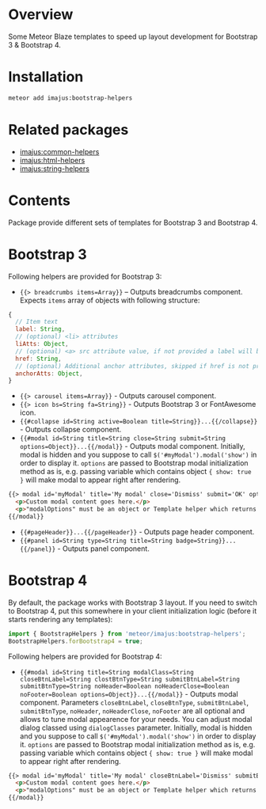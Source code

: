 # Overview

Some Meteor Blaze templates to speed up layout development for Bootstrap 3 & Bootstrap 4.

# Installation

```sh
meteor add imajus:bootstrap-helpers
```

# Related packages

* [imajus:common-helpers](https://github.com/imajus/meteor-common-helpers)
* [imajus:html-helpers](https://github.com/imajus/meteor-html-helpers)
* [imajus:string-helpers](https://github.com/imajus/meteor-string-helpers)

# Contents

Package provide different sets of templates for Bootstrap 3 and Bootstrap 4.

# Bootstrap 3

Following helpers are provided for Bootstrap 3:

* `{{> breadcrumbs items=Array}}` – Outputs breadcrumbs component. Expects `items` array of objects with following structure:
```js
{
  // Item text
  label: String,
  // (optional) <li> attributes
  liAtts: Object,
  // (optional) <a> src attribute value, if not provided a label will be displayed as static text
  href: String,
  // (optional) Additional anchor attributes, skipped if href is not provided
  anchorAtts: Object,
}
```
* `{{> carousel items=Array}}` - Outputs carousel component.
* `{{> icon bs=String fa=String}}` - Outputs Bootstrap 3 or FontAwesome icon.
* `{{#collapse id=String active=Boolean title=String}}...{{/collapse}}` - Outputs collapse component.
* `{{#modal id=String title=String close=String submit=String options=Object}}...{{/modal}}` - Outputs modal component. Initially, modal is hidden and you suppose to call `$('#myModal').modal('show')` in order to display it. `options` are passed to Bootstrap modal initialization method as is, e.g. passing variable which contains object `{ show: true }` will make modal to appear right after rendering.
```html
{{> modal id='myModal' title='My modal' close='Dismiss' submit='OK' options=modalOptions}}
  <p>Custom modal content goes here.</p>
  <p>"modalOptions" must be an object or Template helper which returns an object</p>
{{/modal}}
```
* `{{#pageHeader}}...{{/pageHeader}}` - Outputs page header component.
* `{{#panel id=String type=String title=String badge=String}}...{{/panel}}` - Outputs panel component.

# Bootstrap 4

By default, the package works with Bootstrap 3 layout. If you need to switch to Bootstrap 4, put this somewhere in your client initialization logic (before it starts rendering any templates):
```js
import { BootstrapHelpers } from 'meteor/imajus:bootstrap-helpers';
BootstrapHelpers.forBootstrap4 = true;
```

Following helpers are provided for Bootstrap 4:

* `{{#modal id=String title=String modalClass=String closeBtnLabel=String clostBtnType=String submitBtnLabel=String submitBtnType=String noHeader=Boolean noHeaderClose=Boolean noFooter=Boolean options=Object}}...{{/modal}}` - Outputs modal component. Parameters `closeBtnLabel`, `closeBtnType`, `submitBtnLabel`, `submitBtnType`, `noHeader`, `noHeaderClose`, `noFooter` are all optional and allows to tune modal appearence for your needs. You can adjust modal dialog classed using `dialogClasses` parameter.
Initially, modal is hidden and you suppose to call `$('#myModal').modal('show')` in order to display it. `options` are passed to Bootstrap modal initialization method as is, e.g. passing variable which contains object `{ show: true }` will make modal to appear right after rendering.
```html
{{> modal id='myModal' title='My modal' closeBtnLabel='Dismiss' submitBtnLabel='OK' options=modalOptions}}
  <p>Custom modal content goes here.</p>
  <p>"modalOptions" must be an object or Template helper which returns an object</p>
{{/modal}}
```
